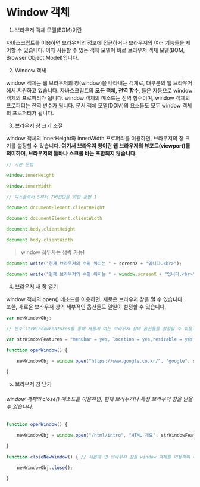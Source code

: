 # Window 객체

1. 브라우저 객체 모델(BOM)이란

자바스크립트를 이용하면 브라우저의 정보에 접근하거나 브라우저의 여러 기능들을 제어할 수 있습니다.  이때 사용할 수 있는 객체 모델이 바로 브라우저 객체 모델(BOM, Browser Object Model)입니다.

2. Window 객체

window 객체는 웹 브라우저의 창(window)을 나타내는 객체로, 대부분의 웹 브라우저에서 지원하고 있습니다.   자바스크립트의 **모든 객체, 전역 함수**, 들은 자동으로 window 객체의 프로퍼티가 됩니다.   window 객체의 메소드는 전역 함수이며, window 객체의 프로퍼티는 전역 변수가 됩니다.   문서 객체 모델(DOM)의 요소들도 모두 window 객체의 프로퍼티가 됩니다.

3. 브라우저 창 크기 조절

window 객체의 innerHeight와 innerWidth 프로퍼티를 이용하면, 브라우저의 창 크기를 설정할 수 있습니다.   **여기서 브라우저 창이란 웹 브라우저의 뷰포트(viewport)를 의미하며, 브라우저의 툴바나 스크롤 바는 포함되지 않습니다.**

```js
// 기본 문법

window.innerHeight

window.innerWidth

// 익스플로러 5부터 7버전만을 위한 문법 1

document.documentElement.clientHeight

document.documentElement.clientWidth

document.body.clientHeight

document.body.clientWidth
```
> window 접두사는 생략 가능!
```js
document.write("현재 브라우저의 수평 위치는 " + screenX + "입니다.<br>"); 

document.write("현재 브라우저의 수평 위치는 " + window.screenX + "입니다.<br>"); // 위와 같은 값을 출력
```

4. 브라우저 새 창 열기

window 객체의 open() 메소드를 이용하면, 새로운 브라우저 창을 열 수 있습니다.   
또한, 새로운 브라우저 창의 세부적인 옵션들도 일일이 설정할 수 있습니다.
```js
var newWindowObj;

// 변수 strWindowFeatures를 통해 새롭게 여는 브라우저 창의 옵션들을 설정할 수 있음.

var strWindowFeatures = "menubar = yes, location = yes,resizable = yes, scrollbars = yes, status = yes"; 

function openWindow() {

    newWindowObj = window.open("https://www.google.co.kr/", "google", strWindowFeatures);

}
```

5. 브라우저 창 닫기   
###### window 객체의 close() 메소드를 이용하면, 현재 브라우저나 특정 브라우저 창을 닫을 수 있습니다.

```js
function openWindow() {

    newWindowObj = window.open("/html/intro", "HTML 개요", strWindowFeatures);

}

function closeNewWindow() { // 새롭게 연 브라우저 창을 window 객체를 이용하여 다시 닫을 수 있음.

    newWindowObj.close();

}
```